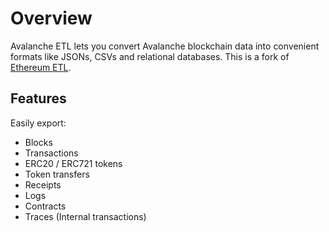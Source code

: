 # Overview

Avalanche ETL lets you convert Avalanche blockchain data into convenient formats like JSONs, CSVs and relational databases.
This is a fork of [Ethereum ETL](https://github.com/blockchain-etl/ethereum-etl).

## Features

Easily export:

* Blocks
* Transactions
* ERC20 / ERC721 tokens
* Token transfers
* Receipts
* Logs
* Contracts
* Traces (Internal transactions)